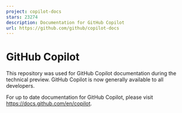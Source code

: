 ```yaml
---
project: copilot-docs
stars: 23274
description: Documentation for GitHub Copilot
url: https://github.com/github/copilot-docs
---
```


GitHub Copilot
==============

This repository was used for GitHub Copilot documentation during the technical preview. GitHub Copilot is now generally available to all developers.

For up to date documentation for GitHub Copilot, please visit https://docs.github.com/en/copilot.

